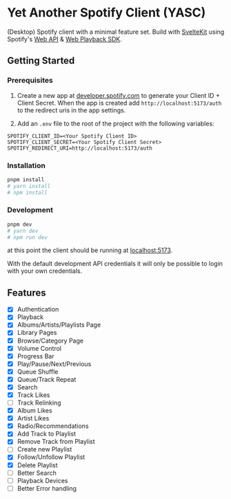 # Yet Another Spotify Client (YASC)

(Desktop) Spotify client with a minimal feature set. Build with [SvelteKit](https://kit.svelte.dev/) using Spotify's [Web API](https://developer.spotify.com/documentation/web-api) & [Web Playback SDK](https://developer.spotify.com/documentation/web-playback-sdk).

## Getting Started

### Prerequisites

1. Create a new app at [developer.spotify.com](https://developer.spotify.com/) to generate your Client ID + Client Secret. When the app is created add `http://localhost:5173/auth` to the redirect uris in the app settings.

2. Add an `.env` file to the root of the project with the following variables:

```env
SPOTIFY_CLIENT_ID=<Your Spotify Client ID>
SPOTIFY_CLIENT_SECRET=<Your Spotify Client Secret>
SPOTIFY_REDIRECT_URI=http://localhost:5173/auth
```

### Installation

```bash
pnpm install
# yarn install
# npm install
```

### Development

```bash
pnpm dev
# yarn dev
# npm run dev
```

at this point the client should be running at [localhost:5173](http://localhost:5173).

With the default development API credentials it will only be possible to login with your own credentials.

## Features

- [X] Authentication
- [X] Playback
- [X] Albums/Artists/Playlists Page
- [X] Library Pages
- [X] Browse/Category Page
- [X] Volume Control
- [X] Progress Bar
- [X] Play/Pause/Next/Previous
- [X] Queue Shuffle
- [X] Queue/Track Repeat
- [X] Search
- [X] Track Likes
- [ ] Track Relinking
- [X] Album Likes
- [X] Artist Likes
- [X] Radio/Recommendations
- [X] Add Track to Playlist
- [X] Remove Track from Playlist
- [ ] Create new Playlist
- [X] Follow/Unfollow Playlist
- [X] Delete Playlist
- [ ] Better Search
- [ ] Playback Devices
- [ ] Better Error handling
